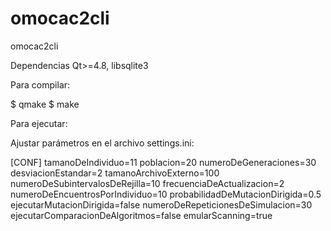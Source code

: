 # omocac2cli
omocac2cli

Dependencias Qt>=4.8, libsqlite3

Para compilar: 

$ qmake
$ make

Para ejecutar:

Ajustar parámetros en el archivo settings.ini:

[CONF]
tamanoDeIndividuo=11
poblacion=20
numeroDeGeneraciones=30
desviacionEstandar=2
tamanoArchivoExterno=100
numeroDeSubintervalosDeRejilla=10
frecuenciaDeActualizacion=2
numeroDeEncuentrosPorIndividuo=10
probabilidadDeMutacionDirigida=0.5
ejecutarMutacionDirigida=false
numeroDeRepeticionesDeSimulacion=30
ejecutarComparacionDeAlgoritmos=false
emularScanning=true


